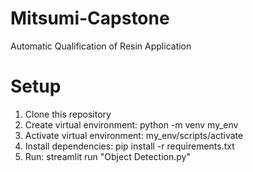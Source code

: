 # Mitsumi-Capstone

Automatic Qualification of Resin Application

# Setup

1. Clone this repository
2. Create virtual environment: python -m venv my_env
3. Activate virtual environment: my_env/scripts/activate
4. Install dependencies: pip install -r requirements.txt
5. Run: streamlit run "Object Detection.py"
